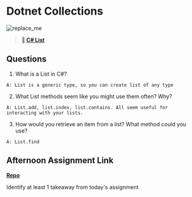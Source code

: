 # Dotnet Collections

![replace_me](https://codeworks.blob.core.windows.net/public/assets/img/illustrations/placeholder.svg)

> **📖 [C# List](https://codeworksacademy.com/fs-student-guide/resources/wk10/02-List-Methods)**

## Questions

1. What is a List in C#?

`A: List is a generic type, so you can create list of any type`

2. What List methods seem like you might use them often? Why?

`A: List.add, list.index, list.contains. All seem useful for interacting with your lists.`

3. How would you retrieve an item from a list? What method could you use?

`A: List.find`

## Afternoon Assignment Link

**[Repo](https://github.com/Molly-Nettleton/GregslistSharp)**

Identify at least 1 takeaway from today's assignment

